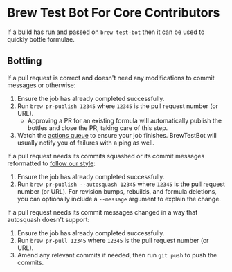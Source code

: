 # Brew Test Bot For Core Contributors

If a build has run and passed on `brew test-bot` then it can be used to quickly bottle formulae.

## Bottling

If a pull request is correct and doesn't need any modifications to commit messages or otherwise:

1. Ensure the job has already completed successfully.
2. Run `brew pr-publish 12345` where `12345` is the pull request number (or URL).
    - Approving a PR for an existing formula will automatically publish the bottles and close the PR, taking care of this step.
3. Watch the [actions queue](https://github.com/Homebrew/homebrew-core/actions) to ensure your job finishes. BrewTestBot will usually notify you of failures with a ping as well.

If a pull request needs its commits squashed or its commit messages reformatted to [follow our style](https://docs.brew.sh/Formula-Cookbook#commit):

1. Ensure the job has already completed successfully.
2. Run `brew pr-publish --autosquash 12345` where `12345` is the pull request number (or URL). For revision bumps, rebuilds, and formula deletions, you can optionally include a `--message` argument to explain the change.

If a pull request needs its commit messages changed in a way that autosquash doesn't support:

1. Ensure the job has already completed successfully.
2. Run `brew pr-pull 12345` where `12345` is the pull request number (or URL).
3. Amend any relevant commits if needed, then run `git push` to push the commits.
